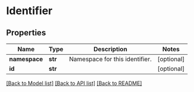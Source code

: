 # Identifier

## Properties
Name | Type | Description | Notes
------------ | ------------- | ------------- | -------------
**namespace** | **str** | Namespace for this identifier. | [optional] 
**id** | **str** |  | [optional] 

[[Back to Model list]](../README.md#documentation-for-models) [[Back to API list]](../README.md#documentation-for-api-endpoints) [[Back to README]](../README.md)


